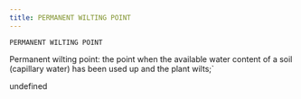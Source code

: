```yaml
---
title: PERMANENT WILTING POINT
---
```

`PERMANENT WILTING POINT`

Permanent wilting point: the point when the available water content of a soil (capillary water) has been used up and the plant wilts;`

undefined